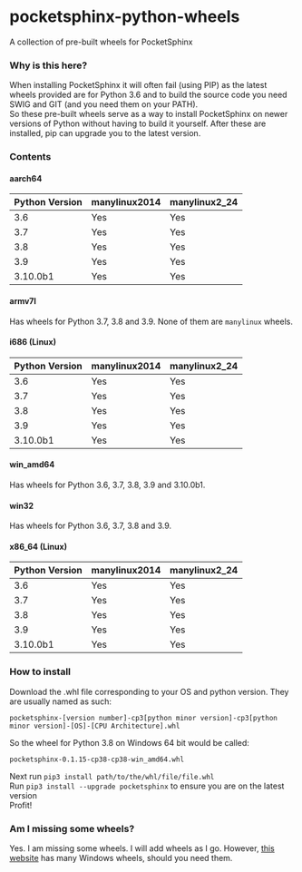 # pocketsphinx-python-wheels
A collection of pre-built wheels for PocketSphinx 


### Why is this here?
When installing PocketSphinx it will often fail (using PIP) as the latest wheels provided are for Python 3.6 and to build the source code you need SWIG and GIT (and you need them on your PATH).  
So these pre-built wheels serve as a way to install PocketSphinx on newer versions of Python without having to build it yourself. After these are installed, pip can upgrade you to the latest version.

### Contents

#### aarch64

| Python Version | manylinux2014 | manylinux2_24 |
|----------------|---------------|---------------|
| 3.6            | Yes           | Yes           |
| 3.7            | Yes           | Yes           |
| 3.8            | Yes           | Yes           |
| 3.9            | Yes           | Yes           |
| 3.10.0b1       | Yes           | Yes           |

#### armv7l

Has wheels for Python 3.7, 3.8 and 3.9. None of them are `manylinux` wheels.

#### i686 (Linux)

| Python Version | manylinux2014 | manylinux2_24 |
|----------------|---------------|---------------|
| 3.6            | Yes           | Yes           |
| 3.7            | Yes           | Yes           |
| 3.8            | Yes           | Yes           |
| 3.9            | Yes           | Yes           |
| 3.10.0b1       | Yes           | Yes           |

#### win_amd64

Has wheels for Python 3.6, 3.7, 3.8, 3.9 and 3.10.0b1.

#### win32

Has wheels for Python 3.6, 3.7, 3.8 and 3.9.

#### x86_64 (Linux)

| Python Version | manylinux2014 | manylinux2_24 |
|----------------|---------------|---------------|
| 3.6            | Yes           | Yes           |
| 3.7            | Yes           | Yes           |
| 3.8            | Yes           | Yes           |
| 3.9            | Yes           | Yes           |
| 3.10.0b1       | Yes           | Yes           |


### How to install
Download the .whl file corresponding to your OS and python version. They are usually named as such:  

    pocketsphinx-[version number]-cp3[python minor version]-cp3[python minor version]-[OS]-[CPU Architecture].whl  


So the wheel for Python 3.8 on Windows 64 bit would be called:  


    pocketsphinx-0.1.15-cp38-cp38-win_amd64.whl
Next run `pip3 install path/to/the/whl/file/file.whl`  
Run `pip3 install --upgrade pocketsphinx` to ensure you are on the latest version  
Profit!


### Am I missing some wheels?
Yes. I am missing some wheels. I will add wheels as I go. However, [this website](https://www.lfd.uci.edu/~gohlke/pythonlibs/#pocketsphinx) has many Windows wheels, should you need them. 
